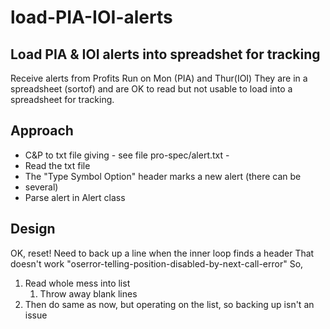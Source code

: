 # load-PIA-IOI-alerts
## Load PIA &amp; IOI alerts into spreadshet for tracking
Receive alerts from Profits Run on Mon (PIA) and Thur(IOI)
They are in a spreadsheet (sortof) and are OK to read but not usable
to load into a spreadsheet for tracking.

## Approach
  - C&P to txt file giving - see file pro-spec/alert.txt -
  - Read the txt file
  - The "Type	Symbol	Option" header marks a new alert (there can be
  - several)
  - Parse alert in Alert class

## Design 
OK, reset! Need to back up a line when the inner loop finds a header
That doesn't work "oserror-telling-position-disabled-by-next-call-error"
So, 
  1) Read whole mess into list
     1) Throw away blank lines
  2) Then do same as now, but operating on the list, so backing up isn't 
an issue
